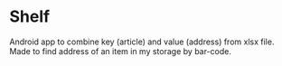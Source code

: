 # Shelf
Android app to combine key (article) and value (address) from xlsx file. Made to find address of an item in my storage by bar-code. 
